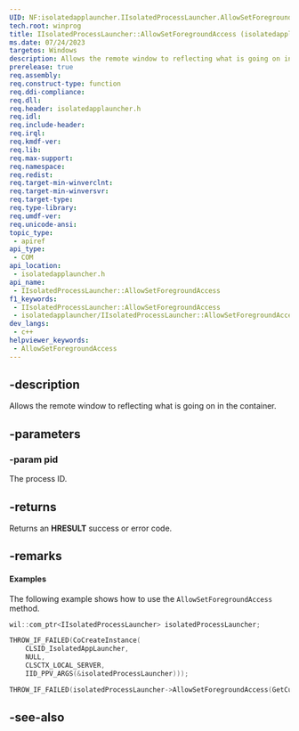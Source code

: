 ```yaml
---
UID: NF:isolatedapplauncher.IIsolatedProcessLauncher.AllowSetForegroundAccess
tech.root: winprog
title: IIsolatedProcessLauncher::AllowSetForegroundAccess (isolatedapplauncher.h)
ms.date: 07/24/2023
targetos: Windows
description: Allows the remote window to reflecting what is going on in the container.
prerelease: true
req.assembly: 
req.construct-type: function
req.ddi-compliance: 
req.dll: 
req.header: isolatedapplauncher.h
req.idl: 
req.include-header: 
req.irql: 
req.kmdf-ver: 
req.lib: 
req.max-support: 
req.namespace: 
req.redist: 
req.target-min-winverclnt: 
req.target-min-winversvr: 
req.target-type: 
req.type-library: 
req.umdf-ver: 
req.unicode-ansi: 
topic_type:
 - apiref
api_type:
 - COM
api_location:
 - isolatedapplauncher.h
api_name:
 - IIsolatedProcessLauncher::AllowSetForegroundAccess
f1_keywords:
 - IIsolatedProcessLauncher::AllowSetForegroundAccess
 - isolatedapplauncher/IIsolatedProcessLauncher::AllowSetForegroundAccess
dev_langs:
 - c++
helpviewer_keywords:
 - AllowSetForegroundAccess
---
```


## -description

Allows the remote window to reflecting what is going on in the container.

## -parameters

### -param pid

The process ID.

## -returns

Returns an **HRESULT** success or error code.

## -remarks

#### Examples

The following example shows how to use the `AllowSetForegroundAccess` method.

```cpp
wil::com_ptr<IIsolatedProcessLauncher> isolatedProcessLauncher;

THROW_IF_FAILED(CoCreateInstance(
    CLSID_IsolatedAppLauncher,
    NULL,
    CLSCTX_LOCAL_SERVER,
    IID_PPV_ARGS(&isolatedProcessLauncher)));

THROW_IF_FAILED(isolatedProcessLauncher->AllowSetForegroundAccess(GetCurrentProcessId()));
```

## -see-also
